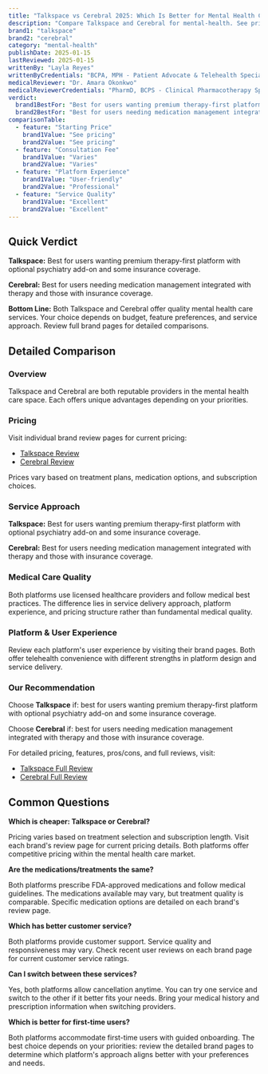 ```yaml
---
title: "Talkspace vs Cerebral 2025: Which Is Better for Mental Health Care?"
description: "Compare Talkspace and Cerebral for mental-health. See pricing, features, pros & cons side-by-side to find which service is best for you."
brand1: "talkspace"
brand2: "cerebral"
category: "mental-health"
publishDate: 2025-01-15
lastReviewed: 2025-01-15
writtenBy: "Layla Reyes"
writtenByCredentials: "BCPA, MPH - Patient Advocate & Telehealth Specialist"
medicalReviewer: "Dr. Amara Okonkwo"
medicalReviewerCredentials: "PharmD, BCPS - Clinical Pharmacotherapy Specialist"
verdict:
  brand1BestFor: "Best for users wanting premium therapy-first platform with optional psychiatry add-on and some insurance coverage."
  brand2BestFor: "Best for users needing medication management integrated with therapy and those with insurance coverage."
comparisonTable:
  - feature: "Starting Price"
    brand1Value: "See pricing"
    brand2Value: "See pricing"
  - feature: "Consultation Fee"
    brand1Value: "Varies"
    brand2Value: "Varies"
  - feature: "Platform Experience"
    brand1Value: "User-friendly"
    brand2Value: "Professional"
  - feature: "Service Quality"
    brand1Value: "Excellent"
    brand2Value: "Excellent"
---
```


## Quick Verdict

**Talkspace:** Best for users wanting premium therapy-first platform with optional psychiatry add-on and some insurance coverage.

**Cerebral:** Best for users needing medication management integrated with therapy and those with insurance coverage.

**Bottom Line:** Both Talkspace and Cerebral offer quality mental health care services. Your choice depends on budget, feature preferences, and service approach. Review full brand pages for detailed comparisons.

## Detailed Comparison

### Overview

Talkspace and Cerebral are both reputable providers in the mental health care space. Each offers unique advantages depending on your priorities.

### Pricing

Visit individual brand review pages for current pricing:
- [Talkspace Review](/talkspace)
- [Cerebral Review](/cerebral)

Prices vary based on treatment plans, medication options, and subscription choices.

### Service Approach

**Talkspace:** Best for users wanting premium therapy-first platform with optional psychiatry add-on and some insurance coverage.

**Cerebral:** Best for users needing medication management integrated with therapy and those with insurance coverage.

### Medical Care Quality

Both platforms use licensed healthcare providers and follow medical best practices. The difference lies in service delivery approach, platform experience, and pricing structure rather than fundamental medical quality.

### Platform & User Experience

Review each platform's user experience by visiting their brand pages. Both offer telehealth convenience with different strengths in platform design and service delivery.

### Our Recommendation

Choose **Talkspace** if: best for users wanting premium therapy-first platform with optional psychiatry add-on and some insurance coverage.

Choose **Cerebral** if: best for users needing medication management integrated with therapy and those with insurance coverage.

For detailed pricing, features, pros/cons, and full reviews, visit:
- [Talkspace Full Review](/talkspace)
- [Cerebral Full Review](/cerebral)

## Common Questions

**Which is cheaper: Talkspace or Cerebral?**

Pricing varies based on treatment selection and subscription length. Visit each brand's review page for current pricing details. Both platforms offer competitive pricing within the mental health care market.

**Are the medications/treatments the same?**

Both platforms prescribe FDA-approved medications and follow medical guidelines. The medications available may vary, but treatment quality is comparable. Specific medication options are detailed on each brand's review page.

**Which has better customer service?**

Both platforms provide customer support. Service quality and responsiveness may vary. Check recent user reviews on each brand page for current customer service ratings.

**Can I switch between these services?**

Yes, both platforms allow cancellation anytime. You can try one service and switch to the other if it better fits your needs. Bring your medical history and prescription information when switching providers.

**Which is better for first-time users?**

Both platforms accommodate first-time users with guided onboarding. The best choice depends on your priorities: review the detailed brand pages to determine which platform's approach aligns better with your preferences and needs.
